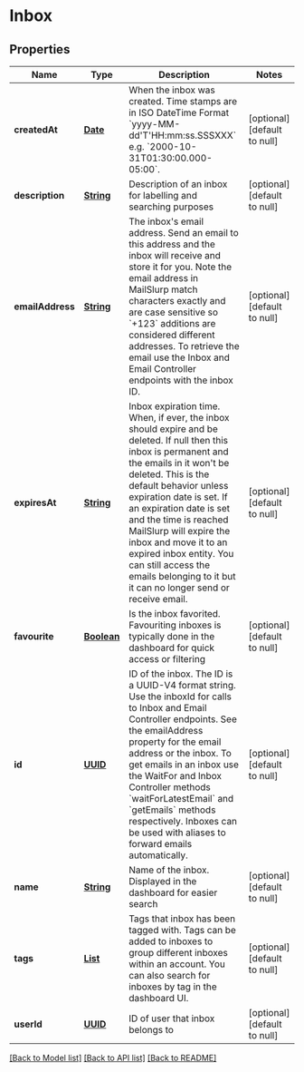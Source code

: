 # Inbox
## Properties

Name | Type | Description | Notes
------------ | ------------- | ------------- | -------------
**createdAt** | [**Date**](DateTime.md) | When the inbox was created. Time stamps are in ISO DateTime Format &#x60;yyyy-MM-dd&#39;T&#39;HH:mm:ss.SSSXXX&#x60; e.g. &#x60;2000-10-31T01:30:00.000-05:00&#x60;. | [optional] [default to null]
**description** | [**String**](string.md) | Description of an inbox for labelling and searching purposes | [optional] [default to null]
**emailAddress** | [**String**](string.md) | The inbox&#39;s email address. Send an email to this address and the inbox will receive and store it for you. Note the email address in MailSlurp match characters exactly and are case sensitive so &#x60;+123&#x60; additions are considered different addresses. To retrieve the email use the Inbox and Email Controller endpoints with the inbox ID. | [optional] [default to null]
**expiresAt** | [**String**](string.md) | Inbox expiration time. When, if ever, the inbox should expire and be deleted. If null then this inbox is permanent and the emails in it won&#39;t be deleted. This is the default behavior unless expiration date is set. If an expiration date is set and the time is reached MailSlurp will expire the inbox and move it to an expired inbox entity. You can still access the emails belonging to it but it can no longer send or receive email. | [optional] [default to null]
**favourite** | [**Boolean**](boolean.md) | Is the inbox favorited. Favouriting inboxes is typically done in the dashboard for quick access or filtering | [optional] [default to null]
**id** | [**UUID**](UUID.md) | ID of the inbox. The ID is a UUID-V4 format string. Use the inboxId for calls to Inbox and Email Controller endpoints. See the emailAddress property for the email address or the inbox. To get emails in an inbox use the WaitFor and Inbox Controller methods &#x60;waitForLatestEmail&#x60; and &#x60;getEmails&#x60; methods respectively. Inboxes can be used with aliases to forward emails automatically. | [optional] [default to null]
**name** | [**String**](string.md) | Name of the inbox. Displayed in the dashboard for easier search | [optional] [default to null]
**tags** | [**List**](string.md) | Tags that inbox has been tagged with. Tags can be added to inboxes to group different inboxes within an account. You can also search for inboxes by tag in the dashboard UI. | [optional] [default to null]
**userId** | [**UUID**](UUID.md) | ID of user that inbox belongs to | [optional] [default to null]

[[Back to Model list]](../README.md#documentation-for-models) [[Back to API list]](../README.md#documentation-for-api-endpoints) [[Back to README]](../README.md)

